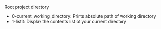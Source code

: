 Root project directory
- 0-current_working_directory: Prints absolute path of working directory
- 1-listit: Display the contents list of your current directory
